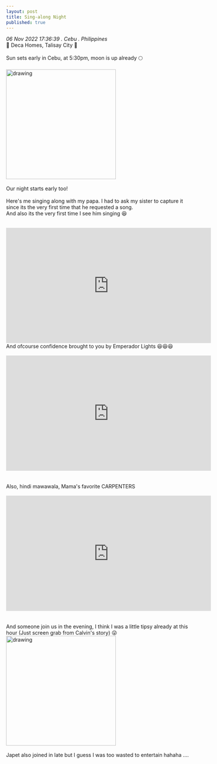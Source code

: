 ```yaml
---
layout: post
title: Sing-along Night
published: true
---
```

_06 Nov 2022 17:36:39 . Cebu . Philippines_
<br>
📍 Deca Homes, Talisay City 📍
<br>
<br>
Sun sets early in Cebu, at 5:30pm, moon is up already 🌕
<br>
<br>
<img src="https://drive.google.com/uc?export=view&id=1NMSiHdurYo5nH07rdKnGDplmoYeeSGt-" alt="drawing" width="300"/>
<br>
<br>
Our night starts early too!
<br>
<br>
Here's me singing along with my papa. I had to ask my sister to capture it since its the very first time that he requested a song.
<br>
And also its the very first time I see him singing 😆
<br>
<br>
<iframe width="560" height="315"
src="https://www.youtube.com/embed/nRfJzR3nj3o"
frameborder="0" 
allow="accelerometer; autoplay; encrypted-media; gyroscope; picture-in-picture" 
allowfullscreen></iframe>
<br>
And ofcourse confidence brought to you by Emperador Lights 😆😆😆
<br>
<br>
<iframe width="560" height="315"
src="https://www.youtube.com/embed/y6oijmEkm4M"
frameborder="0" 
allow="accelerometer; autoplay; encrypted-media; gyroscope; picture-in-picture" 
allowfullscreen></iframe>
<br>
<br>
<br>
Also, hindi mawawala, Mama's favorite CARPENTERS
<br>
<br>
<iframe width="560" height="315"
src="https://www.youtube.com/embed/yY1HKpIr9r4"
frameborder="0" 
allow="accelerometer; autoplay; encrypted-media; gyroscope; picture-in-picture" 
allowfullscreen></iframe>
<br>
<br>
<br>
And someone join us in the evening, I think I was a little tipsy already at this hour (Just screen grab from Calvin's story) 😜
<br>
<img src="https://drive.google.com/uc?export=view&id=1Ye3e7wpyr5D9D33ExCDwDi97fzKTmDBN" alt="drawing" width="300"/>
<br>
<br>
Japet also joined in late but I guess I was too wasted to entertain hahaha ....




